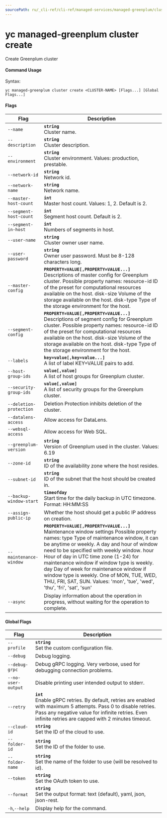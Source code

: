 ```yaml
---
sourcePath: ru/_cli-ref/cli-ref/managed-services/managed-greenplum/cluster/create.md
---
```

# yc managed-greenplum cluster create

Create Greenplum cluster

#### Command Usage

Syntax: 

`yc managed-greenplum cluster create <CLUSTER-NAME> [Flags...] [Global Flags...]`

#### Flags

| Flag | Description |
|----|----|
|`--name`|<b>`string`</b><br/> Cluster name.|
|`--description`|<b>`string`</b><br/> Cluster description.|
|`--environment`|<b>`string`</b><br/> Cluster environment. Values: production, prestable.|
|`--network-id`|<b>`string`</b><br/> Network id.|
|`--network-name`|<b>`string`</b><br/> Network name.|
|`--master-host-count`|<b>`int`</b><br/> Master host count. Values: 1, 2. Default is 2.|
|`--segment-host-count`|<b>`int`</b><br/> Segment host count. Default is 2.|
|`--segment-in-host`|<b>`int`</b><br/> Numbers of segments in host.|
|`--user-name`|<b>`string`</b><br/> Cluster owner user name.|
|`--user-password`|<b>`string`</b><br/> Owner user password. Must be 8-128 characters long.|
|`--master-config`|<b>`PROPERTY=VALUE[,PROPERTY=VALUE...]`</b><br/> Descriptions of master config for Greenplum cluster.  Possible property names:  resource-id ID of the preset for computational resources available on the host.  disk-size Volume of the storage available on the host.  disk-type Type of the storage environment for the host.  |
|`--segment-config`|<b>`PROPERTY=VALUE[,PROPERTY=VALUE...]`</b><br/> Descriptions of segment config for Greenplum cluster.  Possible property names:  resource-id ID of the preset for computational resources available on the host.  disk-size Volume of the storage available on the host.  disk-type Type of the storage environment for the host.  |
|`--labels`|<b>`key=value[,key=value...]`</b><br/> A list of label KEY=VALUE pairs to add.|
|`--host-group-ids`|<b>`value[,value]`</b><br/> A list of host groups for Greenplum cluster.|
|`--security-group-ids`|<b>`value[,value]`</b><br/> A list of security groups for the Greenplum cluster.|
|`--deletion-protection`| Deletion Protection inhibits deletion of the cluster.|
|`--datalens-access`| Allow access for DataLens.|
|`--websql-access`| Allow access for Web SQL.|
|`--greenplum-version`|<b>`string`</b><br/> Version of Greenplum used in the cluster. Values: 6.19|
|`--zone-id`|<b>`string`</b><br/> ID of the availability zone where the host resides.|
|`--subnet-id`|<b>`string`</b><br/> ID of the subnet that the host should be created in.|
|`--backup-window-start`|<b>`timeofday`</b><br/> Start time for the daily backup in UTC timezone. Format: HH:MM:SS|
|`--assign-public-ip`| Whether the host should get a public IP address on creation.|
|`--maintenance-window`|<b>`PROPERTY=VALUE[,PROPERTY=VALUE...]`</b><br/> Maintenance window settings  Possible property names:  type Type of maintenance window, it can be anytime or weekly. A day and hour of window need to be specified with weekly window.  hour Hour of day in UTC time zone (1-24) for maintenance window if window type is weekly.  day Day of week for maintenance window if window type is weekly. One of MON, TUE, WED, THU, FRI, SAT, SUN. Values: 'mon', 'tue', 'wed', 'thu', 'fri', 'sat', 'sun'  |
|`--async`| Display information about the operation in progress, without waiting for the operation to complete.|

#### Global Flags

| Flag | Description |
|----|----|
|`--profile`|<b>`string`</b><br/>Set the custom configuration file.|
|`--debug`|Debug logging.|
|`--debug-grpc`|Debug gRPC logging. Very verbose, used for debugging connection problems.|
|`--no-user-output`|Disable printing user intended output to stderr.|
|`--retry`|<b>`int`</b><br/>Enable gRPC retries. By default, retries are enabled with maximum 5 attempts. Pass 0 to disable retries. Pass any negative value for infinite retries. Even infinite retries are capped with 2 minutes timeout.|
|`--cloud-id`|<b>`string`</b><br/>Set the ID of the cloud to use.|
|`--folder-id`|<b>`string`</b><br/>Set the ID of the folder to use.|
|`--folder-name`|<b>`string`</b><br/>Set the name of the folder to use (will be resolved to id).|
|`--token`|<b>`string`</b><br/>Set the OAuth token to use.|
|`--format`|<b>`string`</b><br/>Set the output format: text (default), yaml, json, json-rest.|
|`-h`,`--help`|Display help for the command.|
